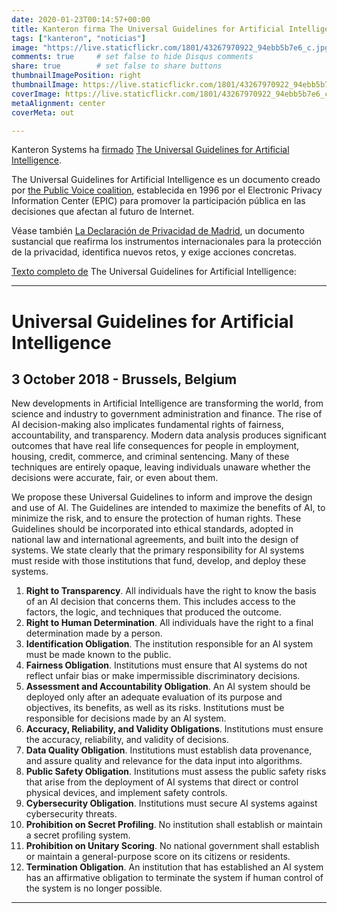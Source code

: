 ```yaml
---
date: 2020-01-23T00:14:57+00:00
title: Kanteron firma The Universal Guidelines for Artificial Intelligence
tags: ["kanteron", "noticias"]
image: "https://live.staticflickr.com/1801/43267970922_94ebb5b7e6_c.jpg"
comments: true     # set false to hide Disqus comments  
share: true        # set false to share buttons
thumbnailImagePosition: right
thumbnailImage: https://live.staticflickr.com/1801/43267970922_94ebb5b7e6_c.jpg
coverImage: https://live.staticflickr.com/1801/43267970922_94ebb5b7e6_c.jpg
metaAlignment: center
coverMeta: out

---
```


Kanteron Systems ha [firmado](https://thepublicvoice.org/AI-universal-guidelines/endorsement/) [The Universal Guidelines for Artificial Intelligence](https://thepublicvoice.org/ai-universal-guidelines/).

<!--more-->

The Universal Guidelines for Artificial Intelligence es un documento creado por [the Public Voice coalition](https://thepublicvoice.org), establecida en 1996 por el Electronic Privacy Information Center (EPIC) para promover la participación pública en las decisiones que afectan al futuro de Internet.

Véase también [La Declaración de Privacidad de Madrid](https://thepublicvoice.org/madrid-declaration/), un documento sustancial que reafirma los instrumentos internacionales para la protección de la privacidad, identifica nuevos retos, y exige acciones concretas.

[Texto completo de](https://thepublicvoice.org/ai-universal-guidelines/) The Universal Guidelines for Artificial Intelligence:

---

# Universal Guidelines for Artificial Intelligence
## 3 October 2018 - Brussels, Belgium

New developments in Artificial Intelligence are transforming the world, from science and industry to government administration and finance. The rise of AI decision-making also implicates fundamental rights of fairness, accountability, and transparency. Modern data analysis produces significant outcomes that have real life consequences for people in employment, housing, credit, commerce, and criminal sentencing. Many of these techniques are entirely opaque, leaving individuals unaware whether the decisions were accurate, fair, or even about them.

We propose these Universal Guidelines to inform and improve the design and use of AI. The Guidelines are intended to maximize the benefits of AI, to minimize the risk, and to ensure the protection of human rights. These Guidelines should be incorporated into ethical standards, adopted in national law and international agreements, and built into the design of systems.  We state clearly that the primary responsibility for AI systems must reside with those institutions that fund, develop, and deploy these systems.

1. **Right to Transparency**. All individuals have the right to know the basis of an AI decision that concerns them. This includes access to the factors, the logic, and techniques that produced the outcome.
2. **Right to Human Determination**. All individuals have the right to a final determination made by a person.
3. **Identification Obligation**. The institution responsible for an AI system must be made known to the public.
4. **Fairness Obligation**. Institutions must ensure that AI systems do not reflect unfair bias or make impermissible discriminatory decisions.
5. **Assessment and Accountability Obligation**. An AI system should be deployed only after an adequate evaluation of its purpose and objectives, its benefits, as well as its risks. Institutions must be responsible for decisions made by an AI system.
6. **Accuracy, Reliability, and Validity Obligations**. Institutions must ensure the accuracy, reliability, and validity of decisions.
7. **Data Quality Obligation**. Institutions must establish data provenance, and assure quality and relevance for the data input into algorithms.
8. **Public Safety Obligation**. Institutions must assess the public safety risks that arise from the deployment of AI systems that direct or control physical devices, and implement safety controls.
9. **Cybersecurity Obligation**. Institutions must secure AI systems against cybersecurity threats.
10. **Prohibition on Secret Profiling**. No institution shall establish or maintain a secret profiling system.
11. **Prohibition on Unitary Scoring**. No national government shall establish or maintain a general-purpose score on its citizens or residents.
12. **Termination Obligation**. An institution that has established an AI system has an affirmative obligation to terminate the system if human control of the system is no longer possible.

---
